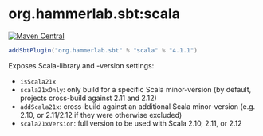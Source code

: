 # org.hammerlab.sbt:scala

[![Maven Central](https://img.shields.io/badge/maven%20central-4.1.1-green.svg)](http://search.maven.org/#search%7Cga%7C1%7Cg%3A%22org.hammerlab.sbt%22%20a%3A%scala%22)

```scala
addSbtPlugin("org.hammerlab.sbt" % "scala" % "4.1.1")
```

Exposes Scala-library and -version settings:

- `isScala21x`
- `scala21xOnly`: only build for a specific Scala minor-version (by default, projects cross-build against 2.11 and 2.12)
- `addScala21x`: cross-build against an additional Scala minor-version (e.g. 2.10, or 2.11/2.12 if they were otherwise excluded) 
- `scala21xVersion`: full version to be used with Scala 2.10, 2.11, or 2.12
